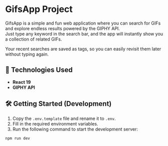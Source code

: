 # GifsApp Project

GifsApp is a simple and fun web application where you can search for GIFs and explore endless results powered by the GIPHY API.  
Just type any keyword in the search bar, and the app will instantly show you a collection of related GIFs.  

Your recent searches are saved as tags, so you can easily revisit them later without typing again.

## 🚀 Technologies Used
- **React 19**
- **GIPHY API**

## 🛠️ Getting Started (Development)

1. Copy the `.env.template` file and rename it to `.env`.  
2. Fill in the required environment variables.  
3. Run the following command to start the development server:  
```bash
npm run dev
```